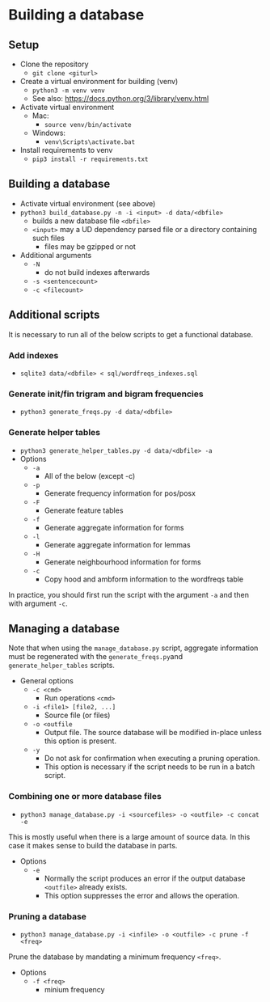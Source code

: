 # Building a database

## Setup
- Clone the repository
  - `git clone <giturl>`
- Create a virtual environment for building (venv)
  - `python3 -m venv venv`
  - See also: https://docs.python.org/3/library/venv.html
- Activate virtual environment
  - Mac:
    - `source venv/bin/activate`
  - Windows:
    - `venv\Scripts\activate.bat`
 - Install requirements to venv
   - `pip3 install -r requirements.txt`

## Building a database
- Activate virtual environment (see above)
- `python3 build_database.py -n -i <input> -d data/<dbfile>`
  - builds a new database file `<dbfile>`
  - `<input>` may a UD dependency parsed file or a directory containing such files
    - files may be gzipped or not
- Additional arguments
  - `-N`
    - do not build indexes afterwards
  - `-s <sentencecount>`
  - `-c <filecount>`

## Additional scripts

It is necessary to run all of the below scripts to get a functional database.

### Add indexes
 - `sqlite3 data/<dbfile> < sql/wordfreqs_indexes.sql`

### Generate init/fin trigram and bigram frequencies
 - `python3 generate_freqs.py -d data/<dbfile>`

### Generate helper tables
 - `python3 generate_helper_tables.py -d data/<dbfile> -a`
 - Options
   - `-a`
     - All of the below (except -c)
   - `-p`
     - Generate frequency information for pos/posx
   - `-F`
     - Generate feature tables
   - `-f`
     - Generate aggregate information for forms
   - `-l`
     - Generate aggregate information for lemmas
   - `-H`
     - Generate neighbourhood information for forms
   - `-c`
     - Copy hood and ambform information to the wordfreqs table

In practice, you should first run the script with the argument `-a` and then with argument `-c`.

## Managing a database

Note that when using the `manage_database.py` script, aggregate information must be regenerated with the `generate_freqs.py`and `generate_helper_tables` scripts.

 - General options
   - `-c <cmd>`
     - Run operations `<cmd>`
   - `-i <file1> [file2, ...]`
     - Source file (or files)
   - `-o <outfile`
     - Output file. The source database will be modified in-place unless this option is present.
   - `-y`
     - Do not ask for confirmation when executing a pruning operation.
     - This option is necessary if the script needs to be run in a batch script.

### Combining one or more database files

 - `python3 manage_database.py -i <sourcefiles> -o <outfile> -c concat -e`

This is mostly useful when there is a large amount of source data. In this case it makes sense to build the database in parts. 

 - Options
   - `-e`
     - Normally the script produces an error if the output database `<outfile>` already exists.
     - This option suppresses the error and allows the operation.

### Pruning a database

 - `python3 manage_database.py -i <infile> -o <outfile> -c prune -f <freq>`

Prune the database by mandating a minimum frequency `<freq>`.

 - Options
   - `-f <freq>`
     - minium frequency

  
